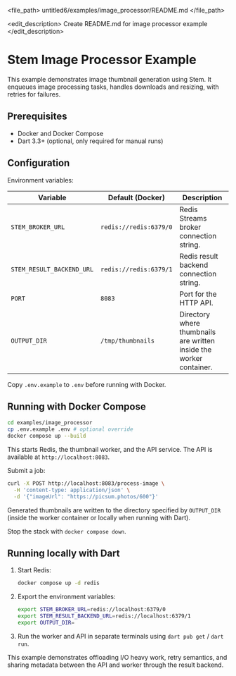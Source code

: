 <file_path>
untitled6/examples/image_processor/README.md
</file_path>

<edit_description>
Create README.md for image processor example
</edit_description>

# Stem Image Processor Example

This example demonstrates image thumbnail generation using Stem. It enqueues image processing tasks, handles downloads and resizing, with retries for failures.

## Prerequisites

- Docker and Docker Compose
- Dart 3.3+ (optional, only required for manual runs)

## Configuration

Environment variables:

| Variable | Default (Docker) | Description |
| --- | --- | --- |
| `STEM_BROKER_URL` | `redis://redis:6379/0` | Redis Streams broker connection string. |
| `STEM_RESULT_BACKEND_URL` | `redis://redis:6379/1` | Redis result backend connection string. |
| `PORT` | `8083` | Port for the HTTP API. |
| `OUTPUT_DIR` | `/tmp/thumbnails` | Directory where thumbnails are written inside the worker container. |

Copy `.env.example` to `.env` before running with Docker.

## Running with Docker Compose

```bash
cd examples/image_processor
cp .env.example .env # optional override
docker compose up --build
```

This starts Redis, the thumbnail worker, and the API service. The API is available at `http://localhost:8083`.

Submit a job:

```bash
curl -X POST http://localhost:8083/process-image \
  -H 'content-type: application/json' \
  -d '{"imageUrl": "https://picsum.photos/600"}'
```

Generated thumbnails are written to the directory specified by `OUTPUT_DIR` (inside the worker container or locally when running with Dart).

Stop the stack with `docker compose down`.

## Running locally with Dart

1. Start Redis:

   ```bash
   docker compose up -d redis
   ```

2. Export the environment variables:

   ```bash
   export STEM_BROKER_URL=redis://localhost:6379/0
   export STEM_RESULT_BACKEND_URL=redis://localhost:6379/1
   export OUTPUT_DIR=
   ```

3. Run the worker and API in separate terminals using `dart pub get` / `dart run`.

This example demonstrates offloading I/O heavy work, retry semantics, and sharing metadata between the API and worker through the result backend.
